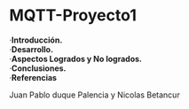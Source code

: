 # MQTT-Proyecto1


&centerdot;**Introducción.**<br>
&centerdot;**Desarrollo.**<br>
&centerdot;**Aspectos Logrados y No logrados.**<br>
&centerdot;**Conclusiones.**<br>
&centerdot;**Referencias**<br>


Juan Pablo duque Palencia y Nicolas Betancur  
